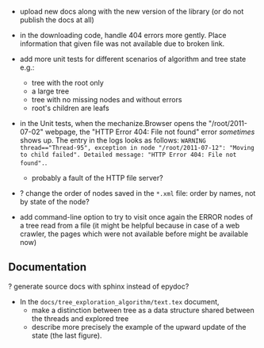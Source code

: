 - upload new docs along with the new version of the library (or do not publish the docs at all)

- in the downloading code, handle 404 errors more gently. Place information that given file was not available due to broken link.
- add more unit tests for different scenarios of algorithm and tree state e.g.:
	- tree with the root only
	- a large tree
	- tree with no missing nodes and without errors
	- root's children are leafs
- in the Unit tests, when the mechanize.Browser opens the "/root/2011-07-02" webpage, the "HTTP Error 404: File not found" error _sometimes_ shows up. The entry in the logs looks as follows: `WARNING thread=="Thread-95", exception in node "/root/2011-07-12": "Moving to child failed". Detailed message: "HTTP Error 404: File not found".`. 
	- probably a fault of the HTTP file server?
- ? change the order of nodes saved in the `*.xml` file: order by names, not by state of the node?
- add command-line option to try to visit once again the ERROR nodes of a tree read from a file (it might be helpful because in case of a web crawler, the pages which were not available before might be available now)

Documentation
-------------
? generate source docs with sphinx instead of epydoc?
- In the `docs/tree_exploration_algorithm/text.tex` document,
	- make a distinction between tree as a data structure shared between the threads and explored tree
	- describe more precisely the example of the upward update of the state (the last figure).
